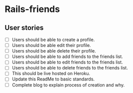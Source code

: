 # Rails-friends



## User stories 
- [ ] Users should be able to create a profile.
- [ ] Users should be able edit their profile.
- [ ] Users should be able delete their profile. 
- [ ] Users should be able to add friends to the friends list.
- [ ] Users should be able to edit friends to the friends list.
- [ ] Users should be able to delete friends to the friends list.
- [ ] This should be live hosted on Heroku.
- [ ] Update this ReadMe to basic standards. 
- [ ] Complete blog to explain process of creation and why.  
